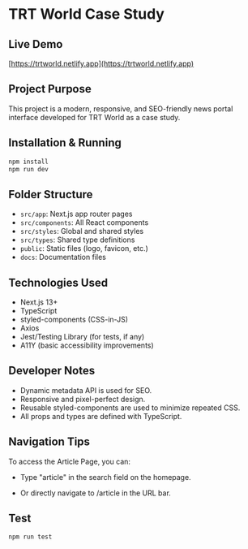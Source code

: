 # TRT World Case Study

## Live Demo
[https://trtworld.netlify.app](https://trtworld.netlify.app)

## Project Purpose
This project is a modern, responsive, and SEO-friendly news portal interface developed for TRT World as a case study.

## Installation & Running
```bash
npm install
npm run dev
```

## Folder Structure
- `src/app`: Next.js app router pages
- `src/components`: All React components
- `src/styles`: Global and shared styles
- `src/types`: Shared type definitions
- `public`: Static files (logo, favicon, etc.)
- `docs`: Documentation files

## Technologies Used
- Next.js 13+
- TypeScript
- styled-components (CSS-in-JS)
- Axios
- Jest/Testing Library (for tests, if any)
- A11Y (basic accessibility improvements)

## Developer Notes
- Dynamic metadata API is used for SEO.
- Responsive and pixel-perfect design.
- Reusable styled-components are used to minimize repeated CSS.
- All props and types are defined with TypeScript.

## Navigation Tips
To access the Article Page, you can:

- Type "article" in the search field on the homepage.

- Or directly navigate to /article in the URL bar.

## Test
```bash
npm run test
``` 